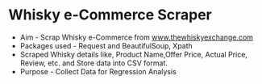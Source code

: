 # Whisky e-Commerce Scraper


- Aim - Scrap Whisky e-Commerce  from www.thewhiskyexchange.com
- Packages used - Request and BeautifulSoup, Xpath
- Scraped Whisky details like, Product Name,Offer Price, Actual Price, Review, etc. and Store data into CSV format.
- Purpose - Collect Data for Regression Analysis

